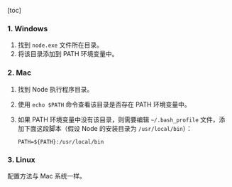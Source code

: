 [toc]

### 1. Windows

1. 找到 `node.exe` 文件所在目录。
2. 将该目录添加到 PATH 环境变量中。

### 2. Mac

1. 找到 Node 执行程序目录。

2. 使用 `echo $PATH` 命令查看该目录是否存在 PATH 环境变量中。

3. 如果 PATH 环境变量中没有该目录，则需要编辑 `~/.bash_profile` 文件，添加下面这段脚本（假设 Node 的安装目录为 `/usr/local/bin`）：

   ```
   PATH=${PATH}:/usr/local/bin
   ```

### 3. Linux

配置方法与 Mac 系统一样。